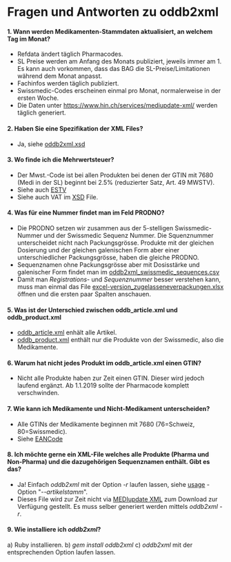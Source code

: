 # Fragen und Antworten zu oddb2xml

#### 1. Wann werden Medikamenten-Stammdaten aktualisiert, an welchem Tag im Monat?
* Refdata ändert täglich Pharmacodes.
* SL Preise werden am Anfang des Monats publiziert, jeweils immer am 1. Es kann auch vorkommen, dass das BAG die SL-Preise/Limitationen während dem Monat anpasst.
* Fachinfos werden täglich publiziert.
* Swissmedic-Codes erscheinen einmal pro Monat, normalerweise in der ersten Woche.
* Die Daten unter https://www.hin.ch/services/mediupdate-xml/ werden täglich generiert.

#### 2. Haben Sie eine Spezifikation der XML Files? 
* Ja, siehe [oddb2xml.xsd](https://github.com/zdavatz/oddb2xml/blob/master/oddb2xml.xsd)

#### 3. Wo finde ich die Mehrwertsteuer?
* Der Mwst.-Code ist bei allen Produkten bei denen der GTIN mit 7680 (Medi in der SL) beginnt bei 2.5% (reduzierter Satz, Art. 49 MWSTV). 
* Siehe auch [ESTV](http://www.estv.admin.ch/mwst/themen/00155/#sprungmarke0_4)
* Siehe auch VAT im [XSD](https://github.com/zdavatz/oddb2xml/blob/master/oddb2xml.xsd#L43) File.

#### 4. Was für eine Nummer findet man im Feld PRODNO?
* Die PRODNO setzen wir zusammen aus der 5-stelligen Swissmedic-Nummer und der Swissmedic Sequenz Nummer. Die Squenznummer unterscheidet nicht nach Packungsgrösse. Produkte mit der gleichen Dosierung und der gleichen galenischen Form aber einer unterschiedlicher Packungsgrösse, haben die gleiche PRODNO.
* Sequenznamen ohne Packungsgrösse aber mit Dosisstärke und galenischer Form findet man im [oddb2xml_swissmedic_sequences.csv](https://download.hin.ch/download/oddb2xml/oddb2xml_swissmedic_sequences.csv)
* Damit man _Registrations-_ und _Sequenznummer_ besser verstehen kann, muss man einmal das File [excel-version_zugelasseneverpackungen.xlsx](https://www.swissmedic.ch/dam/swissmedic/de/dokumente/listen/excel-version_zugelasseneverpackungen.xlsx.download.xlsx/excel-version_zugelasseneverpackungen.xlsx) öffnen und die ersten paar Spalten anschauen.

#### 5. Was ist der Unterschied zwischen oddb_article.xml und oddb_product.xml
* [oddb_article.xml](http://download.hin.ch/download/oddb2xml/oddb_article.xml) enhält alle Artikel. 
* [oddb_product.xml](http://download.hin.ch/download/oddb2xml/oddb_product.xml) enthält nur die Produkte von der Swissmedic, also die Medikamente.

#### 6. Warum hat nicht jedes Produkt im oddb_article.xml einen GTIN?
* Nicht alle Produkte haben zur Zeit einen GTIN. Dieser wird jedoch laufend ergänzt. Ab 1.1.2019 sollte der Pharmacode komplett verschwinden.

#### 7. Wie kann ich Medikamente und Nicht-Medikament unterscheiden?
* Alle GTINs der Medikamente beginnen mit 7680 (76=Schweiz, 80=Swissmedic).
* Siehe [EANCode](http://www.ywesee.com/Main/EANCode)

#### 8. Ich möchte gerne ein XML-File welches alle Produkte (Pharma und Non-Pharma) und die dazugehörigen Sequenznamen enthält. Gibt es das?
* Ja! Einfach _oddb2xml_ mit der Option _-r_ laufen lassen, siehe [usage](https://github.com/zdavatz/oddb2xml#usage) - Option "_--artikelstamm_".
* Dieses File wird zur Zeit nicht via [MEDIupdate XML](https://www.hin.ch/services/mediupdate-xml/) zum Download zur Verfügung gestellt. Es muss selber generiert werden mittels _oddb2xml -r_.

#### 9. Wie installiere ich _oddb2xml_?
a) Ruby installieren.
b) _gem install oddb2xml_
c) _oddb2xml_ mit der entsprechenden Option laufen lassen.
